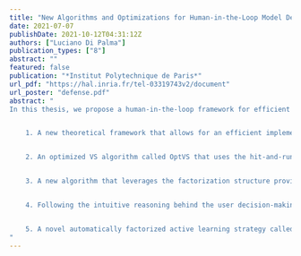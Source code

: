 ```yaml
---
title: "New Algorithms and Optimizations for Human-in-the-Loop Model Development"
date: 2021-07-07
publishDate: 2021-10-12T04:31:12Z
authors: ["Luciano Di Palma"]
publication_types: ["8"]
abstract: ""
featured: false
publication: "*Institut Polytechnique de Paris*"
url_pdf: "https://hal.inria.fr/tel-03319743v2/document"
url_poster: "defense.pdf"
abstract: "
In this thesis, we propose a human-in-the-loop framework for efficient model development over large data sets. In this framework, we aim to apply active learning algorithms to select a small sequence of data instances for the user to label and derive an accurate model while, at the same time, offering interactive performance in presenting the next data instance for reviewing. However, existing active learning techniques often fail to provide satisfactory performance when built over large data sets. Not only such models often require hundreds of labeled data instances to reach high accuracy, but retrieving the next instance to label can be time-consuming, making it incompatible with the interactive nature of the human exploration process. To address these issues, we propose the following contributions:


	1. A new theoretical framework that allows for an efficient implementation of the Generalized Binary Search strategy over kernel classifiers. Compared to previous work, our framework offers both strong theoretical guarantees on performance and efficient implementation in time and space.


	2. An optimized VS algorithm called OptVS that uses the hit-and-run algorithm for sampling the version space. We also develop a range of sampling optimizations to improve both sample quality and running time. In practice, we observe that OptVS achieves similar or better performance than state-of-the-art version space algorithms while running under 1 second per iteration at all times.


	3. A new algorithm that leverages the factorization structure provided by the user to create subspaces and factorizes the version space accordingly to perform active learning in the subspaces. We also provide theoretical results on the optimality of our factorized VS algorithm and optimizations for dealing with categorical variables. Our evaluation results show that, for all user patterns considered, our factorized VS algorithm outperforms non-factorized active learners as well as DSM, another factorization-aware algorithm, often by a wide margin while maintaining interactive speed.


	4. Following the intuitive reasoning behind the user decision-making process, we develop a new human-inspired classification algorithm, called the Factorized Linear Model (FLM), that decomposes the user interest as a combination of low-dimensional convex objects, resulting in an accurate, efficient, and interpretable classifier. In practice, we observe that the FLM classifier achieves comparable or better performance than SVM and another interpretable model, VIPR, over the majority of user interest patterns while taking only a few minutes to train over a large data set of nearly one million points.


	5. A novel automatically factorized active learning strategy called the Swapping Algorithm. This technique initially employs OptVS to escape the slow convergence of initial iterations and then swaps to an FLM-based strategy to take advantage of its higher classification accuracy. Our evaluation shows that the Swapping Algorithm achieves similar or better performance than non-factorized active learners while approximating the explicitly factorized methods.
"
---
```

